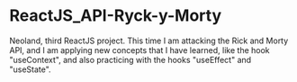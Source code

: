 # ReactJS_API-Ryck-y-Morty
Neoland, third ReactJS project. This time I am attacking the Rick and Morty API, and I am applying new concepts that I have learned, like the hook "useContext", and also practicing with the hooks "useEffect" and "useState". 
